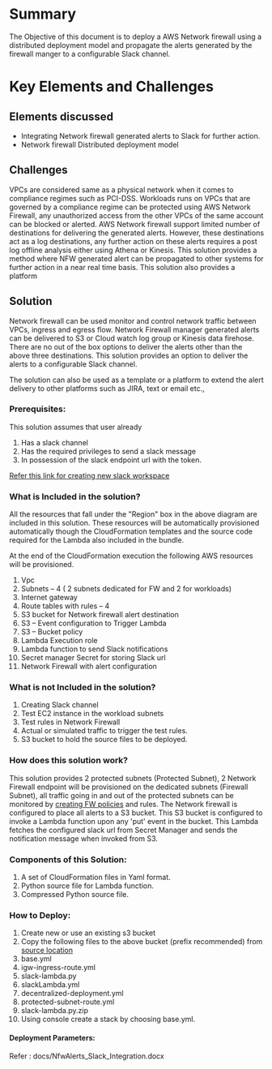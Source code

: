 # Summary

The Objective of this document is to deploy a AWS Network firewall using a distributed deployment model and propagate the alerts generated by the firewall manger to a configurable Slack channel.

# Key Elements and Challenges

## Elements discussed

- Integrating Network firewall generated alerts to Slack for further action.
- Network firewall Distributed deployment model

## Challenges

VPCs are considered same as a physical network when it comes to compliance regimes such as PCI-DSS. Workloads runs on VPCs that are governed by a compliance regime can be protected using AWS Network Firewall, any unauthorized access from the other VPCs of the same account can be blocked or alerted. AWS Network firewall support limited number of destinations for delivering the generated alerts. However, these destinations act as a log destinations, any further action on these alerts requires a post log offline analysis either using Athena or Kinesis. This solution provides a method where NFW generated alert can be propagated to other systems for further action in a near real time basis. This solution also provides a platform

## Solution

Network firewall can be used monitor and control network traffic between VPCs, ingress and egress flow. Network Firewall manager generated alerts can be delivered to S3 or Cloud watch log group or Kinesis data firehose. There are no out of the box options to deliver the alerts other than the above three destinations. This solution provides an option to deliver the alerts to a configurable Slack channel.

The solution can also be used as a template or a platform to extend the alert delivery to other platforms such as JIRA, text or email etc.,

### Prerequisites:

This solution assumes that user already

1. Has a slack channel
2. Has the required privileges to send a slack message
3. In possession of the slack endpoint url with the token.

[Refer this link for creating new slack workspace](https://slack.com/help/articles/206845317-Create-a-Slack-workspace)

### What is Included in the solution?

All the resources that fall under the &quot;Region&quot; box in the above diagram are included in this solution. These resources will be automatically provisioned automatically though the CloudFormation templates and the source code required for the Lambda also included in the bundle.

At the end of the CloudFormation execution the following AWS resources will be provisioned.

1. Vpc
2. Subnets – 4 ( 2 subnets dedicated for FW and 2 for workloads)
3. Internet gateway
4. Route tables with rules – 4
5. S3 bucket for Network firewall alert destination
6. S3 – Event configuration to Trigger Lambda
7. S3 – Bucket policy
8. Lambda Execution role
9. Lambda function to send Slack notifications
10. Secret manager Secret for storing Slack url
11. Network Firewall with alert configuration

### What is not Included in the solution?

1. Creating Slack channel
2. Test EC2 instance in the workload subnets
3. Test rules in Network Firewall
4. Actual or simulated traffic to trigger the test rules.
5. S3 bucket to hold the source files to be deployed.

### How does this solution work?

This solution provides 2 protected subnets (Protected Subnet), 2 Network Firewall endpoint will be provisioned on the dedicated subnets (Firewall Subnet), all traffic going in and out of the protected subnets can be monitored by [creating FW policies](https://docs.aws.amazon.com/waf/latest/developerguide/network-firewall-policies.html) and rules. The Network firewall is configured to place all alerts to a S3 bucket. This S3 bucket is configured to invoke a Lambda function upon any &#39;put&#39; event in the bucket. This Lambda fetches the configured slack url from Secret Manager and sends the notification message when invoked from S3.

### Components of this Solution:

1. A set of CloudFormation files in Yaml format.
2. Python source file for Lambda function.
3. Compressed Python source file.

### How to Deploy:

1. Create new or use an existing s3 bucket
2. Copy the following files to the above bucket (prefix recommended) from [source location](https://gitlab.aws.dev/vramaam/security-aod10-vramaam.git)
  1. base.yml
  2. igw-ingress-route.yml
  3. slack-lambda.py
  4. slackLambda.yml
  5. decentralized-deployment.yml
  6. protected-subnet-route.yml
  7. slack-lambda.py.zip
3. Using console create a stack by choosing base.yml.

#### Deployment Parameters: 
Refer : docs/NfwAlerts_Slack_Integration.docx

